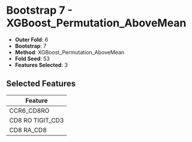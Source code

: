 # Bootstrap 7 - XGBoost_Permutation_AboveMean

- **Outer Fold**: 6
- **Bootstrap**: 7
- **Method**: XGBoost_Permutation_AboveMean
- **Fold Seed**: 53
- **Features Selected**: 3

## Selected Features

| Feature |
|---------|
| CCR6_CD8RO |
| CD8 RO TIGIT_CD3 |
| CD8 RA_CD8 |
